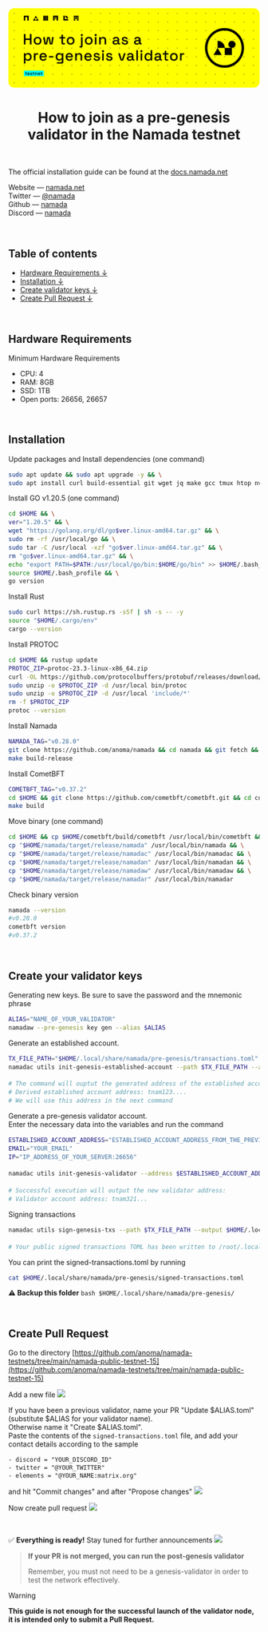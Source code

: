 <img src='https://github.com/cryptobtcbuyer/Testnet_guides/blob/main/Namada/assets/pr_cover.png'>


<div align="center">
     <h1>How to join as a pre-genesis validator in the Namada testnet</h1>
</div>
<br> 

The official installation guide can be found at the [docs.namada.net](https://docs.namada.net/)

Website — [namada.net](https://namada.net)  
Twitter — [@namada](https://twitter.com/namada)  
Github — [namada](https://github.com/anoma/namada)  
Discord — [namada](https://discord.com/invite/namada)
 

<br> 

## Table of contents
- [Hardware Requirements ↓](#hardware)  
- [Installation ↓](#installation)  
- [Create validator keys ↓](#keys)
- [Create Pull Request ↓](#github)  

<br>   
  
<a name="hardware"></a> 
 
## Hardware Requirements
Minimum Hardware Requirements
- CPU: 4 
- RAM: 8GB 
- SSD: 1TB
- Open ports: 26656, 26657
  
<br>

<a name="installation"></a> 

## Installation
Update packages and Install dependencies (one command)
```bash
sudo apt update && sudo apt upgrade -y && \
sudo apt install curl build-essential git wget jq make gcc tmux htop nvme-cli pkg-config libssl-dev tar clang bsdmainutils ncdu protobuf-compiler unzip libudev-dev libleveldb-dev -y
```

Install GO v1.20.5 (one command)
```bash
cd $HOME && \
ver="1.20.5" && \
wget "https://golang.org/dl/go$ver.linux-amd64.tar.gz" && \
sudo rm -rf /usr/local/go && \
sudo tar -C /usr/local -xzf "go$ver.linux-amd64.tar.gz" && \
rm "go$ver.linux-amd64.tar.gz" && \
echo "export PATH=$PATH:/usr/local/go/bin:$HOME/go/bin" >> $HOME/.bash_profile && \
source $HOME/.bash_profile && \
go version
```

Install Rust
```bash
sudo curl https://sh.rustup.rs -sSf | sh -s -- -y
source "$HOME/.cargo/env"
cargo --version
```

Install PROTOC 
```bash
cd $HOME && rustup update  
PROTOC_ZIP=protoc-23.3-linux-x86_64.zip
curl -OL https://github.com/protocolbuffers/protobuf/releases/download/v23.3/$PROTOC_ZIP 
sudo unzip -o $PROTOC_ZIP -d /usr/local bin/protoc 
sudo unzip -o $PROTOC_ZIP -d /usr/local 'include/*' 
rm -f $PROTOC_ZIP 
protoc --version
```

Install Namada
```bash
NAMADA_TAG="v0.28.0"
git clone https://github.com/anoma/namada && cd namada && git fetch && git checkout $NAMADA_TAG 
make build-release
```


Install CometBFT
```bash
COMETBFT_TAG="v0.37.2"
cd $HOME && git clone https://github.com/cometbft/cometbft.git && cd cometbft && git checkout $COMETBFT_TAG
make build
```

Move binary  (one command)
```bash
cd $HOME && cp $HOME/cometbft/build/cometbft /usr/local/bin/cometbft && \
cp "$HOME/namada/target/release/namada" /usr/local/bin/namada && \
cp "$HOME/namada/target/release/namadac" /usr/local/bin/namadac && \
cp "$HOME/namada/target/release/namadan" /usr/local/bin/namadan && \
cp "$HOME/namada/target/release/namadaw" /usr/local/bin/namadaw && \
cp "$HOME/namada/target/release/namadar" /usr/local/bin/namadar
```

Check binary version
```bash
namada --version
#v0.28.0
cometbft version
#v0.37.2
```

<br>  

<a name="keys"></a> 

## Create your validator keys


Generating new keys.
Be sure to save the password and the mnemonic phrase
```bash
ALIAS="NAME_OF_YOUR_VALIDATOR"
namadaw --pre-genesis key gen --alias $ALIAS
```

Generate an established account.
```bash
TX_FILE_PATH="$HOME/.local/share/namada/pre-genesis/transactions.toml"
namadac utils init-genesis-established-account --path $TX_FILE_PATH --aliases $ALIAS

# The command will ouptut the generated address of the established account. It is useful to save this address for later use. <br>
# Derived established account address: tnam123....
# We will use this address in the next command
```

Generate a pre-genesis validator account.<br>
Enter the necessary data into the variables and run the command
```bash
ESTABLISHED_ACCOUNT_ADDRESS="ESTABLISHED_ACCOUNT_ADDRESS_FROM_THE_PREVIOUS_STEP"
EMAIL="YOUR_EMAIL"
IP="IP_ADDRESS_OF_YOUR_SERVER:26656"

namadac utils init-genesis-validator --address $ESTABLISHED_ACCOUNT_ADDRESS --alias $ALIAS --net-address $IP --commission-rate 0.05 --max-commission-rate-change 0.01 --self-bond-amount 1000000 --email $EMAIL --path $TX_FILE_PATH

# Successful execution will output the new validator address:
# Validator account address: tnam321...
```

Signing transactions
```bash
namadac utils sign-genesis-txs --path $TX_FILE_PATH --output $HOME/.local/share/namada/pre-genesis/signed-transactions.toml --alias $ALIAS

# Your public signed transactions TOML has been written to /root/.local/share/namada/pre-genesis/signed-transactions.toml
```

You can print the signed-transactions.toml by running
```bash
cat $HOME/.local/share/namada/pre-genesis/signed-transactions.toml
```

**⚠️ Backup this folder**
```bash $HOME/.local/share/namada/pre-genesis/```


<br>  

<a name="github"></a> 

## Create Pull Request

Go to the directory
[https://github.com/anoma/namada-testnets/tree/main/namada-public-testnet-15](https://github.com/anoma/namada-testnets/tree/main/namada-public-testnet-15) 

Add a new file
<img src='https://github.com/cryptobtcbuyer/Testnet_guides/blob/main/Namada/assets/new_file.png'>

If you have been a previous validator, name your PR "Update $ALIAS.toml" (substitute $ALIAS for your validator name). <br>
Otherwise name it "Create $ALIAS.toml". <br>
Paste the contents of the `signed-transactions.toml` file, and add your contact details according to the sample
```
- discord = "YOUR_DISCORD_ID"
- twitter = "@YOUR_TWITTER"
- elements = "@YOUR_NAME:matrix.org"
```

and hit "Commit changes" and after "Propose changes"
<img src='https://github.com/cryptobtcbuyer/Testnet_guides/blob/main/Namada/assets/commit2.png'>


Now create pull request
<img src='https://github.com/cryptobtcbuyer/Testnet_guides/blob/main/Namada/assets/pr2.png'>

<br> 

✅ **Everything is ready!** Stay tuned for further announcements
<img src='https://github.com/cryptobtcbuyer/Testnet_guides/blob/main/Namada/assets/open2.png'>



> **If your PR is not merged, you can run the post-genesis validator**
> 
> Remember, you must not need to be a genesis-validator in order to test the network effectively.


> [!Warning]
> **This guide is not enough for the successful launch of the validator node, it is intended only to submit a Pull Request.**
